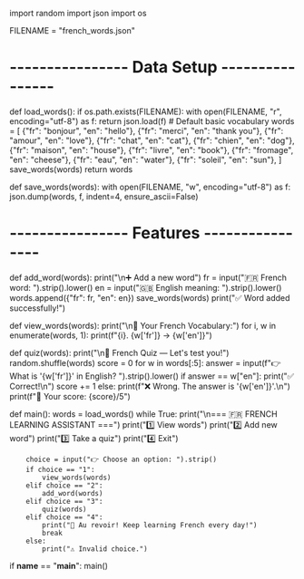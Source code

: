 import random
import json
import os

FILENAME = "french_words.json"

# ---------------- Data Setup ----------------
def load_words():
    if os.path.exists(FILENAME):
        with open(FILENAME, "r", encoding="utf-8") as f:
            return json.load(f)
    # Default basic vocabulary
    words = [
        {"fr": "bonjour", "en": "hello"},
        {"fr": "merci", "en": "thank you"},
        {"fr": "amour", "en": "love"},
        {"fr": "chat", "en": "cat"},
        {"fr": "chien", "en": "dog"},
        {"fr": "maison", "en": "house"},
        {"fr": "livre", "en": "book"},
        {"fr": "fromage", "en": "cheese"},
        {"fr": "eau", "en": "water"},
        {"fr": "soleil", "en": "sun"},
    ]
    save_words(words)
    return words

def save_words(words):
    with open(FILENAME, "w", encoding="utf-8") as f:
        json.dump(words, f, indent=4, ensure_ascii=False)

# ---------------- Features ----------------
def add_word(words):
    print("\n➕ Add a new word")
    fr = input("🇫🇷 French word: ").strip().lower()
    en = input("🇬🇧 English meaning: ").strip().lower()
    words.append({"fr": fr, "en": en})
    save_words(words)
    print("✅ Word added successfully!")

def view_words(words):
    print("\n📘 Your French Vocabulary:")
    for i, w in enumerate(words, 1):
        print(f"{i}. {w['fr']} → {w['en']}")

def quiz(words):
    print("\n🎯 French Quiz — Let's test you!")
    random.shuffle(words)
    score = 0
    for w in words[:5]:
        answer = input(f"👉 What is '{w['fr']}' in English? ").strip().lower()
        if answer == w["en"]:
            print("✅ Correct!\n")
            score += 1
        else:
            print(f"❌ Wrong. The answer is '{w['en']}'.\n")
    print(f"🏁 Your score: {score}/5")

def main():
    words = load_words()
    while True:
        print("\n=== 🇫🇷 FRENCH LEARNING ASSISTANT ===")
        print("1️⃣ View words")
        print("2️⃣ Add new word")
        print("3️⃣ Take a quiz")
        print("4️⃣ Exit")

        choice = input("👉 Choose an option: ").strip()
        if choice == "1":
            view_words(words)
        elif choice == "2":
            add_word(words)
        elif choice == "3":
            quiz(words)
        elif choice == "4":
            print("👋 Au revoir! Keep learning French every day!")
            break
        else:
            print("⚠️ Invalid choice.")

if __name__ == "__main__":
    main()

